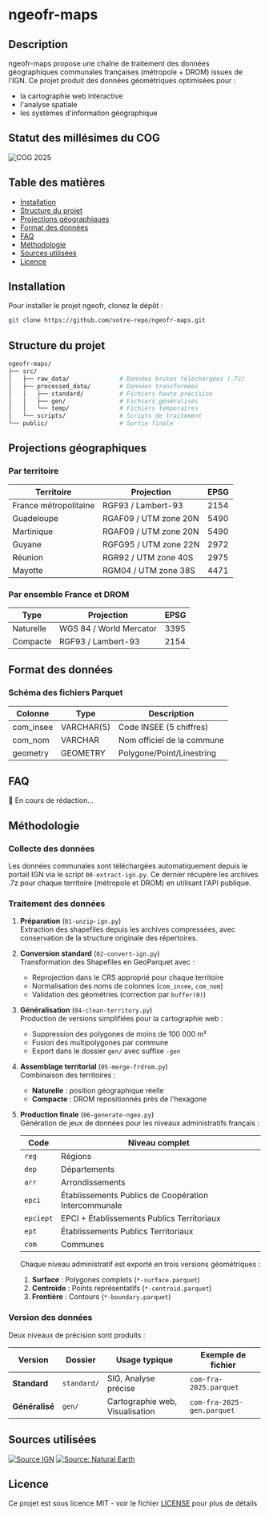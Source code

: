 # ngeofr-maps

## Description

ngeofr-maps propose une chaîne de traitement des données géographiques communales françaises (métropole + DROM) issues de l'IGN. Ce projet produit des données géométriques optimisées pour :
- la cartographie web interactive
- l'analyse spatiale
- les systèmes d'information géographique

## Statut des millésimes du COG

![COG 2025](https://img.shields.io/badge/COG%202025-🔄%20Disponible-brightgreen)

## Table des matières
- [Installation](#installation)
- [Structure du projet](#structure-du-projet)
- [Projections géographiques](#projections-géographiques)
- [Format des données](#format-des-données)
- [FAQ](#faq)
- [Méthodologie](#méthodologie)
- [Sources utilisées](#sources-utilisées)
- [Licence](#licence)


## Installation
Pour installer le projet ngeofr, clonez le dépôt :

```bash
git clone https://github.com/votre-repo/ngeofr-maps.git
```


## Structure du projet

```bash
ngeofr-maps/
├── src/
│   ├── raw_data/              # Données brutes téléchargées (.7z)
│   ├── processed_data/        # Données transformées
│   │   ├── standard/          # Fichiers haute précision
│   │   ├── gen/               # Fichiers généralisés
│   │   └── temp/              # Fichiers temporaires
│   └── scripts/               # Scripts de traitement
└── public/                    # Sortie finale
```

## Projections géographiques

### Par territoire

| Territoire          | Projection             | EPSG |
|---------------------|------------------------|------|
| France métropolitaine | RGF93 / Lambert-93   | 2154 |
| Guadeloupe          | RGAF09 / UTM zone 20N  | 5490 |
| Martinique          | RGAF09 / UTM zone 20N  | 5490 |
| Guyane              | RGFG95 / UTM zone 22N  | 2972 |
| Réunion             | RGR92 / UTM zone 40S   | 2975 |
| Mayotte             | RGM04 / UTM zone 38S   | 4471 |

### Par ensemble France et DROM

| Type       | Projection              | EPSG |
|------------|-------------------------|------|
| Naturelle  | WGS 84 / World Mercator | 3395 |
| Compacte   | RGF93 / Lambert-93      | 2154 |

## Format des données

### Schéma des fichiers Parquet

| Colonne     | Type        | Description                  |
|-------------|-------------|------------------------------|
| com_insee   | VARCHAR(5)  | Code INSEE (5 chiffres)      |
| com_nom     | VARCHAR     | Nom officiel de la commune   |
| geometry    | GEOMETRY    | Polygone/Point/Linestring    |


## FAQ

🚧 En cours de rédaction...

## Méthodologie

### Collecte des données
Les données communales sont téléchargées automatiquement depuis le portail IGN via le script `00-extract-ign.py`. Ce dernier récupère les archives .7z pour chaque territoire (métropole et DROM) en utilisant l'API publique.


### Traitement des données
1. **Préparation** (`01-unzip-ign.py`)  
   Extraction des shapefiles depuis les archives compressées, avec conservation de la structure originale des répertoires.

2. **Conversion standard** (`02-convert-ign.py`)  
   Transformation des Shapefiles en GeoParquet avec :
   - Reprojection dans le CRS approprié pour chaque territoire
   - Normalisation des noms de colonnes (`com_insee`, `com_nom`)
   - Validation des géométries (correction par `buffer(0)`)

3. **Généralisation** (`04-clean-territory.py`)  
   Production de versions simplifiées pour la cartographie web :
   - Suppression des polygones de moins de 100 000 m²
   - Fusion des multipolygones par commune
   - Export dans le dossier `gen/` avec suffixe `-gen`


4. **Assemblage territorial** (`05-merge-frdrom.py`)  
   Combinaison des territoires :
   - **Naturelle** : position géographique réelle
   - **Compacte** : DROM repositionnés près de l'hexagone


5. **Production finale** (`06-generate-ngeo.py`)  
    Génération de jeux de données pour les niveaux administratifs français :

    | Code    | Niveau complet                                      | 
    |---------|----------------------------------------------------|
    | `reg`   | Régions                                             | 
    | `dep`   | Départements                                        | 
    | `arr`   | Arrondissements                                     | 
    | `epci`  | Établissements Publics de Coopération Intercommunale | 
    | `epciept`| EPCI + Établissements Publics Territoriaux         | 
    | `ept`   | Établissements Publics Territoriaux                 | 
    | `com`   | Communes                                            | 

    Chaque niveau administratif est exporté en trois versions géométriques :
    1. **Surface** : Polygones complets (`*-surface.parquet`)
    2. **Centroïde** : Points représentatifs (`*-centroid.parquet`)
    3. **Frontière** : Contours (`*-boundary.parquet`)

### Version des données
Deux niveaux de précision sont produits :

| Version       | Dossier          | Usage typique                  | Exemple de fichier              |
|---------------|------------------|--------------------------------|----------------------------------|
| **Standard**  | `standard/` | SIG, Analyse précise          | `com-fra-2025.parquet`          |
| **Généralisé**| `gen/`     | Cartographie web, Visualisation | `com-fra-2025-gen.parquet`      |


## Sources utilisées

[![Source IGN](https://img.shields.io/badge/Source-IGN-blue)](https://www.ign.fr/)
[![Source: Natural Earth](https://img.shields.io/badge/Source-Natural_Earth-blue)](https://www.naturalearthdata.com/)

## Licence
Ce projet est sous licence MIT - voir le fichier [LICENSE](./LICENSE) pour plus de détails